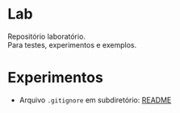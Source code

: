 # Lab

Repositório laboratório.<br>
Para testes, experimentos e exemplos.

# Experimentos
- Arquivo `.gitignore` em subdiretório: [README](gitignore/README.md)